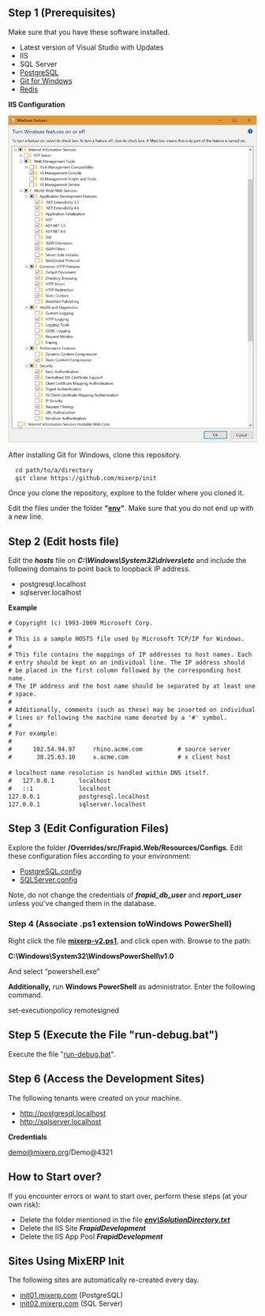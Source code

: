 ## Step 1 (Prerequisites)

Make sure that you have these software installed.

- Latest version of Visual Studio with Updates
- IIS
- SQL Server
- [PostgreSQL](https://www.postgresql.org/)
- [Git for Windows](https://git-scm.com/download/win)
- [Redis](https://github.com/MSOpenTech/redis/releases/download/win-3.2.100/Redis-x64-3.2.100.msi)

**IIS Configuration**

![iis](examples/iis.png)

After installing Git for Windows, clone this repository.

```
  cd path/to/a/directory
  git clone https://github.com/mixerp/init
```

Once you clone the repository, explore to the folder where you cloned it.

Edit the files under the folder **"[env](https://github.com/mixerp/init/tree/master/env)"**. Make sure that you do not end up with a new line.


## **Step 2 (Edit hosts file)**

Edit the ***hosts*** file on ***C:\Windows\System32\drivers\etc*** and include the following domains to point back to loopback IP address.

- postgresql.localhost
- sqlserver.localhost

**Example**

```
# Copyright (c) 1993-2009 Microsoft Corp.
#
# This is a sample HOSTS file used by Microsoft TCP/IP for Windows.
#
# This file contains the mappings of IP addresses to host names. Each
# entry should be kept on an individual line. The IP address should
# be placed in the first column followed by the corresponding host name.
# The IP address and the host name should be separated by at least one
# space.
#
# Additionally, comments (such as these) may be inserted on individual
# lines or following the machine name denoted by a '#' symbol.
#
# For example:
#
#      102.54.94.97     rhino.acme.com          # source server
#       38.25.63.10     x.acme.com              # x client host

# localhost name resolution is handled within DNS itself.
#	127.0.0.1       localhost
#	::1             localhost
127.0.0.1		    postgresql.localhost
127.0.0.1		    sqlserver.localhost
```



## Step 3 (Edit Configuration Files)

Explore the folder **/Overrides/src/Frapid.Web/Resources/Configs**. Edit these configuration files according to your environment:

- [PostgreSQL.config](https://github.com/mixerp/init/blob/master/Overrides/src/Frapid.Web/Resources/Configs/PostgreSQL.config)
- [SQLServer.config](https://github.com/mixerp/init/blob/master/Overrides/src/Frapid.Web/Resources/Configs/SQLServer.config)


Note, do not change the credentials of ***frapid_db_user*** and ***report_user*** unless you've changed them in the database.




### Step 4 (Associate .ps1 extension toWindows PowerShell)

Right click the file **[mixerp-v2.ps1](https://github.com/mixerp/init/blob/master/mixerp-v2.ps1)**, and click open with. Browse to the path:

**C:\Windows\System32\WindowsPowerShell\v1.0**

And select “powershell.exe”



**Additionally,** run **Windows PowerShell** as administrator. Enter the following command.

set-executionpolicy remotesigned



## Step 5 (Execute the File "run-debug.bat")

Execute the file "[run-debug.bat](https://github.com/mixerp/init/blob/master/run-debug.bat)".

## Step 6 (Access the Development Sites)

The following tenants were created on your machine.

- http://postgresql.localhost
- http://sqlserver.localhost



**Credentials**

demo@mixerp.org/Demo@4321

## How to Start over?

If you encounter errors or want to start over, perform these steps (at your own risk):

* Delete the folder mentioned in the file ***[env\SolutionDirectory.txt](https://github.com/mixerp/init/blob/master/env/SolutionDirectory.txt)***
* Delete the IIS Site ***FrapidDevelopment***
* Delete the IIS App Pool ***FrapidDevelopment***


## Sites Using MixERP Init
The following sites are automatically re-created every day.

- [init01.mixerp.com](http://init01.mixerp.com) (PostgreSQL)
- [init02.mixerp.com](http://init02.mixerp.com) (SQL Server)


